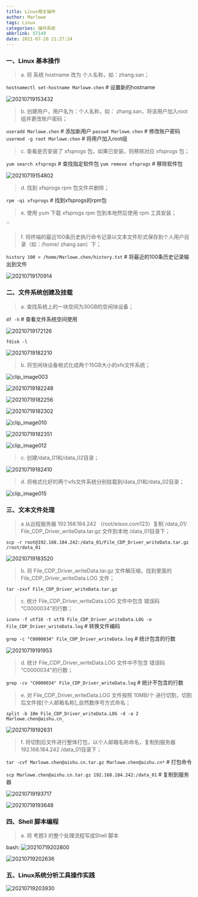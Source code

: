 ```yaml
---
title: Linux相关操作
author: Marlowe
tags: Linux
categories: 操作系统
abbrlink: 57149
date: 2021-07-20 21:27:24
---
```


### 一、Linux 基本操作

> a. 将 系统 hostname 改为 个人名称，如：zhang.san；

`hostnamectl set-hostname Marlowe.chen` # 设置新的hostname

![20210719153432](https://aishu-marlowe.oss-cn-beijing.aliyuncs.com/20210719153432.png)

> b. 创建用户，用户名为：个人名称，如： zhang.san，将该用户加入root组并更改账户密码；

`useradd Marlowe.chen` # 添加新用户
`passwd Marlowe.chen` # 修改账户密码
`usermod -g root Marlowe.chen` # 将用户加入root组

> c. 查看是否安装了 xfsprogs 包，如果已安装，则移除对应 xfsprogs 包；

`yum search xfsprogs` # 查找指定软件包
`yum remove xfsprogs` # 移除软件包

![20210719154802](https://aishu-marlowe.oss-cn-beijing.aliyuncs.com/20210719154802.png)

> d. 找到 xfsprogs rpm 包文件并删除；

`rpm -qi xfsprogs` # 找到xfsprogs的rpm包


> e. 使用 yum 下载 xfsprogs rpm 包到本地然后使用 rpm 工具安装；

``

> f. 将终端的最近100条历史执行命令记录以文本文件形式保存到个人用户目录（如：/home/ zhang.san）下；

`history 100 > /home/Marlowe.chen/history.txt` # 将最近的100条历史记录输出到文件

![20210719170914](https://aishu-marlowe.oss-cn-beijing.aliyuncs.com/20210719170914.png)


### 二、文件系统创建及挂载

> a. 查找系统上的一块空间为30GB的空闲块设备；

`df -h` # 查看文件系统空间使用

![20210719172126](https://aishu-marlowe.oss-cn-beijing.aliyuncs.com/20210719172126.png)

`fdisk -l`

![20210719182210](https://aishu-marlowe.oss-cn-beijing.aliyuncs.com/20210719182210.png)

> b. 将空闲块设备格式化成两个15GB大小的xfs文件系统；

![clip_image003](https://aishu-marlowe.oss-cn-beijing.aliyuncs.com/clip_image003.png)

![20210719182248](https://aishu-marlowe.oss-cn-beijing.aliyuncs.com/20210719182248.png)

![20210719182256](https://aishu-marlowe.oss-cn-beijing.aliyuncs.com/20210719182256.png)

![20210719182302](https://aishu-marlowe.oss-cn-beijing.aliyuncs.com/20210719182302.png)

![clip_image010](https://aishu-marlowe.oss-cn-beijing.aliyuncs.com/clip_image010.png)

![20210719182351](https://aishu-marlowe.oss-cn-beijing.aliyuncs.com/20210719182351.png)

![clip_image012](https://aishu-marlowe.oss-cn-beijing.aliyuncs.com/clip_image012.png)



> c. 创建/data_01和/data_02目录；

![20210719182410](https://aishu-marlowe.oss-cn-beijing.aliyuncs.com/20210719182410.png)


> d. 将格式化好的两个xfs文件系统分别挂载到/data_01和/data_02目录；

![clip_image015](https://aishu-marlowe.oss-cn-beijing.aliyuncs.com/clip_image015.jpg)

### 三、文本文件处理

> a 从远程服务器 192.168.184.242 （root/eisoo.com123）复制 /data_01/
> File_CDP_Driver_writeData.tar.gz 文件到本地 /data_01目录下；

`scp -r root@192.168.184.242:/data_01/File_CDP_Driver_writeData.tar.gz /root/data_01`

![20210719183520](https://aishu-marlowe.oss-cn-beijing.aliyuncs.com/20210719183520.png)

> b. 将 File_CDP_Driver_writeData.tar.gz 文件解压缩，找到里面的 File_CDP_Driver_writeData.LOG 文件；

`tar -zxvf File_CDP_Driver_writeData.tar.gz`

> c. 统计 File_CDP_Driver_writeData.LOG 文件中包含 错误码 “C0000034”的行数；

`iconv -f utf16 -t utf8 File_CDP_Driver_writeData.LOG -o File_CDP_Driver_writeData.log` # 转换文件编码

`grep -c "C0000034" File_CDP_Driver_writeData.log` # 统计包含的行数

![20210719191953](https://aishu-marlowe.oss-cn-beijing.aliyuncs.com/20210719191953.png)

> d. 统计 File_CDP_Driver_writeData.LOG 文件中不包含 错误码 “C0000034”的行数；

`grep -cv "C0000034" File_CDP_Driver_writeData.log` # 统计不包含的行数

> e. 对 File_CDP_Driver_writeData.LOG 文件按照 10MB/个 进行切割，切割后文件按[个人邮箱名称]_自然数序号方式命名；

`split -b 10m File_CDP_Driver_writeData.LOG -d -a 2 Marlowe.chen@aishu.cn_`

![20210719192631](https://aishu-marlowe.oss-cn-beijing.aliyuncs.com/20210719192631.png)

> f. 将切割后文件进行整体打包，以个人邮箱名称命名，复制到服务器  192.168.184.242 /data_01目录下；

`tar -cvf Marlowe.chen@aishu.cn.tar.gz Marlowe.chen@aishu.cn*` # 打包命令

`scp Marlowe.chen@aishu.cn.tar.gz 192.168.184.242:/data_01` # 复制到服务器

![20210719193717](https://aishu-marlowe.oss-cn-beijing.aliyuncs.com/20210719193717.png)

![20210719193648](https://aishu-marlowe.oss-cn-beijing.aliyuncs.com/20210719193648.png)

### 四、Shell 脚本编程

> a. 将 考题3 的整个处理流程写成Shell 脚本

bash:
![20210719202800](https://aishu-marlowe.oss-cn-beijing.aliyuncs.com/20210719202800.png)

![20210719202636](https://aishu-marlowe.oss-cn-beijing.aliyuncs.com/20210719202636.png)

### 五、Linux系统分析工具操作实践

![20210719203930](https://aishu-marlowe.oss-cn-beijing.aliyuncs.com/20210719203930.png)
